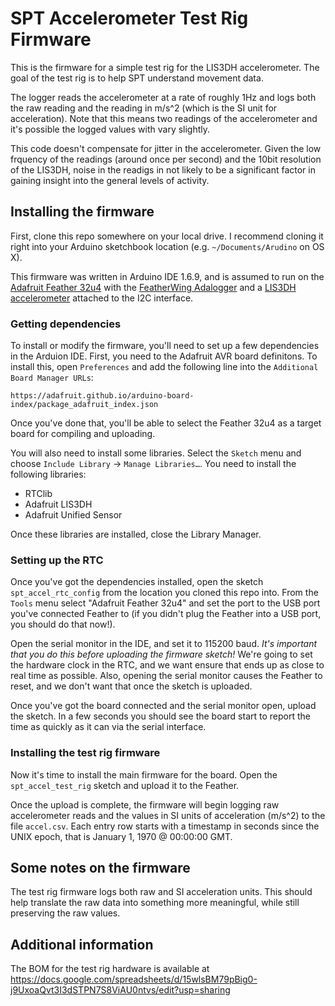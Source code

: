 # SPT Accelerometer Test Rig Firmware

This is the firmware for a simple test rig for the LIS3DH
accelerometer. The goal of the test rig is to help SPT
understand movement data.

The logger reads the accelerometer at a rate of roughly 1Hz and
logs both the raw reading and the reading in m/s^2 (which is the SI
unit for acceleration). Note that this means two readings of the
accelerometer and it's possible the logged values with vary slightly.

This code doesn't compensate for jitter in the accelerometer. Given
the low frquency of the readings (around once per second) and the
10bit resolution of the LIS3DH, noise in the readigs in not likely
to be a significant factor in gaining insight into the general levels
of activity.

## Installing the firmware

First, clone this repo somewhere on your local drive. I recommend cloning it right into your Arduino sketchbook location (e.g. `~/Documents/Arudino` on OS X).

This firmware was written in Arduino IDE 1.6.9, and is assumed to run on the [Adafruit Feather 32u4](https://www.adafruit.com/products/2771) with the [FeatherWing Adalogger](https://www.adafruit.com/products/2922) and a [LIS3DH accelerometer](https://www.adafruit.com/products/2809) attached to the I2C interface.

### Getting dependencies

To install or modify the firmware, you'll need to set up a few dependencies in the Arduion IDE. First, you need to the Adafruit AVR board definitons. To install this, open `Preferences` and add the following line into the `Additional Board Manager URLs`:

```
https://adafruit.github.io/arduino-board-index/package_adafruit_index.json
```

Once you've done that, you'll be able to select the Feather 32u4 as a target board for compiling and uploading.

You will also need to install some libraries. Select the `Sketch` menu and choose `Include Library` &rarr; `Manage Libraries…`. You need to install the following libraries:

* RTClib
* Adafruit LIS3DH
* Adafruit Unified Sensor

Once these libraries are installed, close the Library Manager.

### Setting up the RTC
Once you've got the dependencies installed, open the sketch `spt_accel_rtc_config` from the location you cloned this repo into. From the `Tools` menu select "Adafruit Feather 32u4" and set the port to the USB port you've connected Feather to (if you didn't plug the Feather into a USB port, you should do that now!).

Open the serial monitor in the IDE, and set it to 115200 baud. *It's important that you do this before uploading the firmware sketch!* We're going to set the hardware clock in the RTC, and we want ensure that ends up as close to real time as possible. Also, opening the serial monitor causes the Feather to reset, and we don't want that once the sketch is uploaded.

Once you've got the board connected and the serial monitor open, upload the sketch. In a few seconds you should see the board start to report the time as quickly as it can via the serial interface.

### Installing the test rig firmware
Now it's time to install the main firmware for the board. Open the `spt_accel_test_rig` sketch and upload it to the Feather.

Once the upload is complete, the firmware will begin logging raw accelerometer reads and the values in SI units of acceleration (m/s^2) to the file `accel.csv`. Each entry row starts with a timestamp in seconds since the UNIX epoch, that is January 1, 1970 @ 00:00:00 GMT.

## Some notes on the firmware
The test rig firmware logs both raw and SI acceleration units. This should help translate the raw data into something more meaningful, while still preserving the raw values.

## Additional information

The BOM for the test rig hardware is available at https://docs.google.com/spreadsheets/d/15wlsBM79pBig0-j9UxoaQvt3I3dSTPN7S8ViAU0ntvs/edit?usp=sharing
